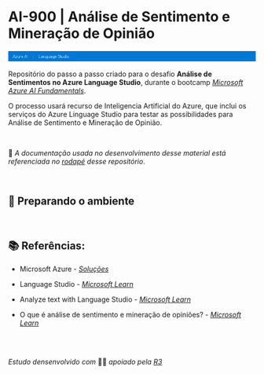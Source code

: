 # AI-900 | Análise de Sentimento e Mineração de Opinião

![Img](prints/azureLS.png)

Repositório do passo a passo criado para o desafio **Análise de Sentimentos no Azure Language Studio**, durante o bootcamp [*Microsoft Azure AI Fundamentals*](https://www.dio.me/bootcamp/microsoft-azure-ai-fundamentals).

O processo usará recurso de Inteligencia Artificial do Azure, que inclui os serviços do Azure Linguage Studio para testar as possibilidades para Análise de Sentimento e Mineração de Opinião.

<br>

🔹 *A documentação usada no desenvolvimento desse material está referenciada no [rodapé](#final) desse repositório*.

<br>

## 🔧 Preparando o ambiente

<br>

<a id="final"></a>

## 📚 Referências:

- Microsoft Azure - [*Soluções*](https://azure.microsoft.com/pt-br/#solutions)

- Language Studio - [*Microsoft Learn*](https://learn.microsoft.com/pt-br/azure/ai-services/language-service/language-studio)

- Analyze text with Language Studio - [*Microsoft Learn*](https://microsoftlearning.github.io/mslearn-ai-fundamentals/Instructions/Labs/06-text-analysis.html)

- O que é análise de sentimento e mineração de opiniões? - [*Microsoft Learn*](https://learn.microsoft.com/pt-br/azure/ai-services/language-service/sentiment-opinion-mining/overview?tabs=prebuilt)

<br> <br>

*Estudo densenvolvido com* 🎲🎲 *apoiado pela [R3](https://ruatrez.com)*
